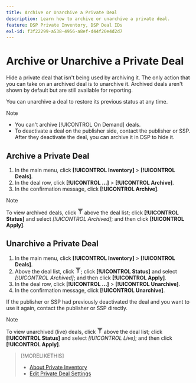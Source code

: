 ```yaml
---
title: Archive or Unarchive a Private Deal
description: Learn how to archive or unarchive a private deal.
feature: DSP Private Inventory, DSP Deal IDs
exl-id: f3f22299-a538-4956-a8ef-d44f20e4d2d7
---
```

# Archive or Unarchive a Private Deal

Hide a private deal that isn't being used by archiving it. The only action that you can take on an archived deal is to unarchive it. Archived deals aren't shown by default but are still available for reporting.

You can unarchive a deal to restore its previous status at any time.

>[!NOTE]
>
>* You can't archive [!UICONTROL On Demand] deals.
>* To deactivate a deal on the publisher side, contact the publisher or SSP. After they deactivate the deal, you can archive it in DSP to hide it.

## Archive a Private Deal

1. In the main menu, click **[!UICONTROL Inventory]** > **[!UICONTROL Deals]**.
1. In the deal row, click **[!UICONTROL ...]** > **[!UICONTROL Archive]**.
1. In the confirmation message, click **[!UICONTROL Archive]**.

>[!NOTE]
>
>To view archived deals, click ![Filter](/help/dsp/assets/filter.png) above the deal list; click **[!UICONTROL Status]** and select *[!UICONTROL Archived]*; and then click **[!UICONTROL Apply]**.<!-- Verify the text to apply the filter(s).)-->

## Unarchive a Private Deal

1. In the main menu, click **[!UICONTROL Inventory]** > **[!UICONTROL Deals]**.
1. Above the deal list, click ![Filter](/help/dsp/assets/filter.png); click **[!UICONTROL Status]** and select *[!UICONTROL Archived]*; and then click **[!UICONTROL Apply]**.<!-- Verify the text to apply the filter(s).)-->
1. In the deal row, click **[!UICONTROL ...]** > **[!UICONTROL Unarchive]**.
1. In the confirmation message, click **[!UICONTROL Unarchive]**.

If the publisher or SSP had previously deactivated the deal and you want to use it again, contact the publisher or SSP directly.

>[!NOTE]
>
>To view unarchived (live) deals, click ![Filter](/help/dsp/assets/filter.png) above the deal list; click **[!UICONTROL Status]** and select *[!UICONTROL Live]*; and then click **[!UICONTROL Apply]**.<!-- Verify the text to apply the filter(s).)-->

>[!MORELIKETHIS]
>
>* [About Private Inventory](private-inventory-about.md)
>* [Edit Private Deal Settings](/help/dsp/inventory/deal-id-edit.md)
